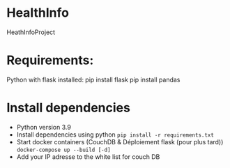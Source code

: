 # HealthInfo
HeathInfoProject

# Requirements:
Python with flask installed:
pip install flask
pip install pandas

# Install dependencies
- Python version 3.9
- Install dependencies using python ```pip install -r requirements.txt```
- Start docker containers (CouchDB & Déploiement flask (pour plus tard)) ```docker-compose up --build [-d]```
- Add your IP adresse to the white list for couch DB
